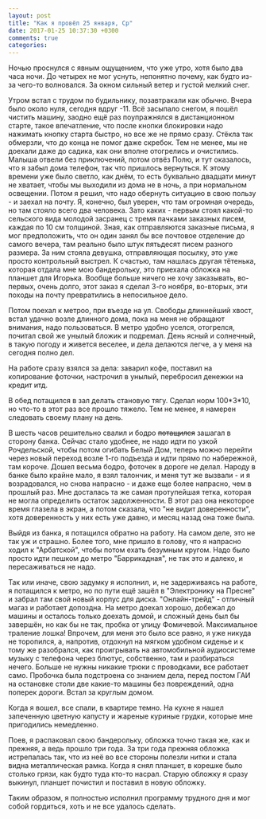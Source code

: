 ```yaml
---
layout: post
title: "Как я провёл 25 января, Ср"
date: 2017-01-25 10:37:30 +0300
comments: true
categories: 
---
```

Ночью проснулся с явным ощущением, что уже утро, хотя было два часа ночи. До четырех не мог уснуть, непонятно почему, как будто из-за чего-то волновался. За окном сильный ветер и густой мелкий снег.

Утром встал с трудом по будильнику, позавтракали как обычно. Вчера было около нуля, сегодня вдруг -11. Всё засыпало снегом, я пошёл чистить машину, заодно ещё раз поупражнялся в дистанционном старте, такое впечатление, что после кнопки блокировки надо нажимать кнопку старта быстро, но все же не прямо сразу. Стёкла так обмерзли, что до конца не помог даже скребок. Тем не менее, мы не доехали даже до садика, как они вполне отогрелись и очистились. Малыша отвели без приключений, потом отвёз Полю, и тут оказалось, что я забыл дома телефон, так что пришлось вернуться. К этому времени уже было светло, как днём, то есть буквально двадцати минут не хватает, чтобы мы выходили из дома не в ночь, а при нормальном освещении. Потом я решил, что надо обернуть ситуацию в свою пользу - и заехал на почту. Я, конечно, был уверен, что там огромная очередь, но там стояло всего два человека. Зато каких - первым стоял какой-то сельского вида молодой засранец с тремя пачками заказных писем, каждая по 10 см толщиной. Зная, как отправляются заказные письма, я мог предположить, что он один занял бы все почтовое отделение до самого вечера, там реально было штук пятьдесят писем разного размера. За ним стояла девушка, отправляющая посылку, это уже просто контрольный выстрел. К счастью, там нашлась другая тётенька, которая отдала мне мою бандерольку, это приехала обложка на планшет для Игорька. Вообще больше ничего не хочу заказывать, во-первых, очень долго, этот заказ я сделал 3-го ноября, во-вторых, эти походы на почту превратились в непосильное дело.

Потом поехал к метроо, при въезде на ул. Свободы длиннейший хвост, встал удачно возле длинного дома, пока на меня не обращают внимания, надо пользоваться. В метро удобно уселся, отогрелся, почитал свой же унылый бложик и подремал. День ясный и солнечный, в такую погоду и живется веселее, и дела делаются легче, а у меня на сегодня полно дел. 

На работе сразу взялся за дела: заварил кофе, поставил на копирование фоточки, настрочил в унылый, перебросил денежки на кредит итд.

В обед потащился в зал делать становую тягу. Сделал норм 100\*3\*10, но что-то в этот раз все прошло тяжело. Тем не менее, я намерен следовать своему плану на день.

В шесть часов решительно свалил и бодро ~~потащился~~ зашагал в сторону банка. Сейчас стало удобнее, не надо идти по узкой Рочдельской, чтобы потом огибать Белый Дом, теперь можно перейти через новый переход возле 1-го подъезда и идти прямо по набережной, там короче. Дошел весьма бодро, фоточек в дороге не делал. Народу в банке было крайне мало, я взял талончик, и меня тут же вызвали - и я возрадовался, но снова напрасно - и даже еще более напрасно, чем в прошлый раз. Мне досталась та же самая протупейшая тетка, которая не могла определить остаток задолженности. В этот раз она некоторое время глазела в экран, а потом сказала, что "не видит доверенности", хотя доверенность у них есть уже давно, и месяц назад она тоже была.


Выйдя из банка, я потащился обратно на работу. На самом деле, это не так уж и страшно. Более того, мне пришло в голову, что я напрасно ходил к "Арбатской", чтобы потом ехать безумным кругом. Надо было просто идти пешком до метро "Баррикадная", не так это и далеко, и пересаживаться не надо.

Так или иначе, свою задумку я исполнил, и, не задерживаясь на работе, я потащился к метро, но по пути ещё зашёл в "Электронику на Пресне" и забрал там свой новый корпус для диска. "Онлайн-трейд" - отличный магаз и работает допоздна. На метро доехал хорошо, добежал до машины и осталось только доехать домой, и сложный день был бы завершён, но как бы не так, пробка от улицу Фомичевой. Максимальное траление лошка! Впрочем, для меня это было все равно, я уже никуда не торопился, а, напротив, отдохнул на мягком удобном сиденье и к тому же разобрался, как проигрывать на автомобильной аудиосистеме музыку с телефона через блютус, собственно, там и разбираться нечего. Больше не нужны никакие трюки с проводками, все работает само. Пробочка была подстроена со знанием дела, перед постом ГАИ на остановке столи две какие-то машины без повреждений, одна поперек дороги. Встал за круглым домом.

Когда я вошел, все спали, в квартире темно. На кухне я нашел запеченную цветную капусту и жареные куриные грудки, которые мне пригодились немедленно.

Поев, я распаковал свою бандерольку, обложка точно такая же, как и прежняя, а ведь прошло три года. За три года прежняя обложка истрепалась так, что из неё во все стороны полезли нитки и стала видна металлическая рамка. Когда я снял планшет, в корешке было столько грязи, как будто туда кто-то насрал. Старую обложку я сразу выкинул, планшет почистил и поставил в новую обложку. 

Таким образом, я полностью исполнил программу трудного дня и мог собой гордиться, хоть и не все удалось сделать.